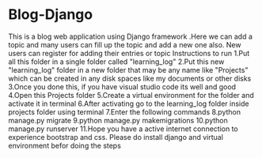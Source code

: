 # Blog-Django
This is a blog web application using Django framework .Here we can add a topic and many users can fill up the topic and add a new one also. New users can register for adding their entries or topic
Instructions to run
1.Put all this folder in a single folder called "learning_log"
2.Put this new "learning_log" folder in a new folder that may be any name like "Projects" which can be created in any disk spaces like my documents or other disks
3.Once you done this, if you have visual studio code its well and good
4.Open this Projects folder 
5.Create a virtual environment for the folder and activate it in terminal
6.After activating go to the learning_log folder inside projects folder using terminal
7.Enter the following commands
8.python manage.py migrate
9.python manage.py makemigrations
10.python manage.py runserver
11.Hope you have a active internet connection to experience bootstrap and css.
Please do install django and virtual environment befor doing the steps
